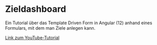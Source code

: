 # Zieldashboard
Ein Tutorial über das Template Driven Form in Angular (12) anhand eines Formulars, mit dem man Ziele anlegen kann.

<a href="https://youtu.be/JPQCLG1pDhE">Link zum YouTube-Tutorial</a>
